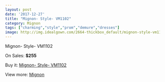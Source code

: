```yaml
---
layout: post
date: '2017-12-27'
title: "Mignon- Style- VM1102"
category: Mignon
tags: ["charming","style","prom","demure","dresses"]
image: http://img.idealgown.com/2664-thickbox_default/mignon-style-vm1102.jpg
---
```

Mignon- Style- VM1102

On Sales: **$255**
<a href="https://www.idealgown.com/en/mignon/1272-mignon-style-vm1102.html"><amp-img layout="responsive" width="600" height="600" src="//img.idealgown.com/2664-thickbox_default/mignon-style-vm1102.jpg" alt="Mignon- Style- VM1102 0" /></a>
<a href="https://www.idealgown.com/en/mignon/1272-mignon-style-vm1102.html"><amp-img layout="responsive" width="600" height="600" src="//img.idealgown.com/2665-thickbox_default/mignon-style-vm1102.jpg" alt="Mignon- Style- VM1102 1" /></a>

Buy it: [Mignon- Style- VM1102](https://www.idealgown.com/en/mignon/1272-mignon-style-vm1102.html "Mignon- Style- VM1102")

View more: [Mignon](https://www.idealgown.com/en/17-mignon "Mignon")